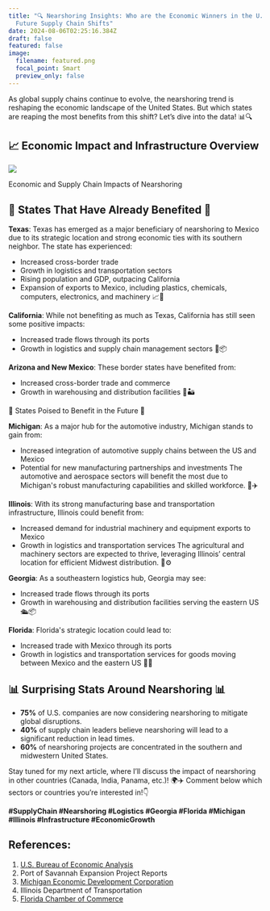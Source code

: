 ```yaml
---
title: "🔍 Nearshoring Insights: Who are the Economic Winners in the U.S. and
  Future Supply Chain Shifts"
date: 2024-08-06T02:25:16.384Z
draft: false
featured: false
image:
  filename: featured.png
  focal_point: Smart
  preview_only: false
---
```

<!--StartFragment-->

As global supply chains continue to evolve, the nearshoring trend is reshaping the economic landscape of the United States. But which states are reaping the most benefits from this shift? Let’s dive into the data! 📊🔍

## 📈 Economic Impact and Infrastructure Overview

![](https://media.licdn.com/dms/image/v2/D4E12AQFaEZnmTRkCyQ/article-inline_image-shrink_1500_2232/article-inline_image-shrink_1500_2232/0/1722860209138?e=1738800000&v=beta&t=g7TGQkk2dz_oRRGwRgFi74DImJp7wsP7kQmPV1uHR3Y)

Economic and Supply Chain Impacts of Nearshoring

## 🌟 States That Have Already Benefited 🌟

**Texas**: Texas has emerged as a major beneficiary of nearshoring to Mexico due to its strategic location and strong economic ties with its southern neighbor. The state has experienced:

* Increased cross-border trade
* Growth in logistics and transportation sectors
* Rising population and GDP, outpacing California
* Expansion of exports to Mexico, including plastics, chemicals, computers, electronics, and machinery 📈🌟

**California**: While not benefiting as much as Texas, California has still seen some positive impacts:

* Increased trade flows through its ports
* Growth in logistics and supply chain management sectors 🌉📦

**Arizona and New Mexico**: These border states have benefited from:

* Increased cross-border trade and commerce
* Growth in warehousing and distribution facilities 🚛🏜️

🌟 States Poised to Benefit in the Future 🌟

**Michigan**: As a major hub for the automotive industry, Michigan stands to gain from:

* Increased integration of automotive supply chains between the US and Mexico
* Potential for new manufacturing partnerships and investments The automotive and aerospace sectors will benefit the most due to Michigan's robust manufacturing capabilities and skilled workforce. 🚗✈️

**Illinois**: With its strong manufacturing base and transportation infrastructure, Illinois could benefit from:

* Increased demand for industrial machinery and equipment exports to Mexico
* Growth in logistics and transportation services The agricultural and machinery sectors are expected to thrive, leveraging Illinois’ central location for efficient Midwest distribution. 🚜⚙️

**Georgia**: As a southeastern logistics hub, Georgia may see:

* Increased trade flows through its ports
* Growth in warehousing and distribution facilities serving the eastern US 🛳️📦

**Florida**: Florida's strategic location could lead to:

* Increased trade with Mexico through its ports
* Growth in logistics and transportation services for goods moving between Mexico and the eastern US 🌴🚢

## 📊 Surprising Stats Around Nearshoring 📊

* **75%** of U.S. companies are now considering nearshoring to mitigate global disruptions.
* **40%** of supply chain leaders believe nearshoring will lead to a significant reduction in lead times.
* **60%** of nearshoring projects are concentrated in the southern and midwestern United States.

Stay tuned for my next article, where I’ll discuss the impact of nearshoring in other countries (Canada, India, Panama, etc.)! 🌍✈️ Comment below which sectors or countries you’re interested in!👇

**\#SupplyChain #Nearshoring #Logistics #Georgia #Florida #Michigan #Illinois #Infrastructure #EconomicGrowth**

## References:

1. [U.S. Bureau of Economic Analysis](https://www.bea.gov/)
2. Port of Savannah Expansion Project Reports
3. [Michigan Economic Development Corporation](https://www.michiganbusiness.org/)
4. Illinois Department of Transportation
5. [Florida Chamber of Commerce](https://www.flchamber.com/)

<!--EndFragment-->